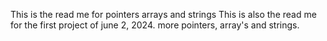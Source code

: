 This is the read me for pointers arrays and strings
This is also the read me for the first project of june 2, 2024. more pointers, array's and strings.
